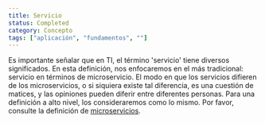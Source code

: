 ```yaml
---
title: Servicio
status: Completed
category: Concepto
tags: ["aplicación", "fundamentos", ""]
---
```


Es importante señalar que en TI, el término 'servicio' tiene diversos significados.
En esta definición, nos enfocaremos en el más tradicional: servicio en términos de microservicio.
El modo en que los servicios difieren de los microservicios, o si siquiera existe tal diferencia, es una cuestión de matices, y las opiniones pueden diferir entre diferentes personas.
Para una definición a alto nivel, los consideraremos como lo mismo.
Por favor, consulte la definición de [microservicios](/es/microservices-architecture/).

